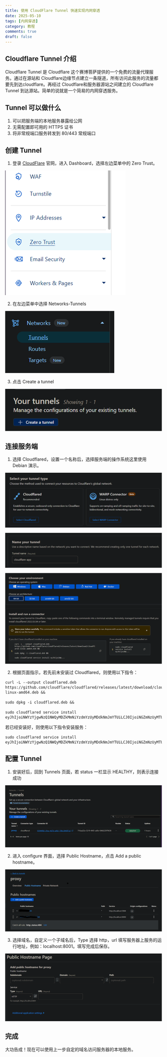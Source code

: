 ```yaml
---
title: 使用 CloudFlare Tunnel 快速实现内网穿透
date: 2025-05-10
tags: [内网穿透]
category: 教程
comments: true
draft: false
---
```


## Cloudflare Tunnel 介绍

Cloudflare Tunnel 是 Cloudflare 这个赛博菩萨提供的一个免费的流量代理服务。通过在源站和 Cloudflare边缘节点建立一条隧道，所有访问此服务的流量都要先到达cloudflare。再经过 Cloudflare和服务器源站之间建立的 Cloudflare Tunnel 到达源站。简单的说就是一个简易的内网穿透服务。

## Tunnel 可以做什么

1. 可以把服务端的本地服务暴露给公网
2. 无需配置即可用的 HTTPS 证书
3. 将非常规端口服务转发到 80/443 常规端口

## 创建 Tunnel

1. 登录 [CloudFlare](https://www.cloudflare.com) 官网，进入 Dashboard，选择左边菜单中的 Zero Trust。

![CloudflareTunnel-1](images/CloudflareTunnel-1.png)

2. 在左边菜单中选择 Networks-Tunnels

![CloudflareTunnel-2](images/CloudflareTunnel-2.png)

3. 点击 Create a tunnel

![CloudflareTunnel-3](images/CloudflareTunnel-3.png)

## 连接服务端

1. 选择 Cloudflared，设置一个名称后，选择服务端的操作系统这里使用 Debian 演示。

![CloudflareTunnel-4](images/CloudflareTunnel-4.png)

![CloudflareTunnel-5](images/CloudflareTunnel-5.png)

![CloudflareTunnel-6](images/CloudflareTunnel-6.png)

2. 根据页面指示，若先前未安装过 Cloudflared，则使用以下指令：

```Shell
curl -L --output cloudflared.deb https://github.com/cloudflare/cloudflared/releases/latest/download/cloudflared-linux-amd64.deb &&

sudo dpkg -i cloudflared.deb &&

sudo cloudflared service install eyJhIjoiNWYzYjgwNzQ1NWQyMDZkMmNiYzdmYzUyMDdkNmJmYTUiLCJ0IjoiNGZmNzUyMTUtZGQ0MC00MjRlLWI0MDYtNDYzYjMxYjk5YmYwIiwicyI6IlpXTmhZelV5WVRrdFlqWmtaaTAwWkRjNExUa3hOekl0TVdGaE1EWTFOekE1WWpsaCJ9
```

若已经安装好，则使用以下指令安装服务：

```shell
sudo cloudflared service install eyJhIjoiNWYzYjgwNzQ1NWQyMDZkMmNiYzdmYzUyMDdkNmJmYTUiLCJ0IjoiNGZmNzUyMTUtZGQ0MC00MjRlLWI0MDYtNDYzYjMxYjk5YmYwIiwicyI6IlpXTmhZelV5WVRrdFlqWmtaaTAwWkRjNExUa3hOekl0TVdGaE1EWTFOekE1WWpsaCJ9
```

## 配置 Tunnel

1. 安装好后，回到 Tunnels 页面，若 status 一栏显示 HEALTHY，则表示连接成功

![CloudflareTunnel-7](images/CloudflareTunnel-7.png)

2. 进入 configure 界面，选择 Public Hostname，点击 Add a public hostname。

![CloudflareTunnel-8](images/CloudflareTunnel-8.png)

3. 选择域名，自定义一个子域名后，Type 选择 http，url 填写服务器上服务的运行地址，例如：localhost:8001。填写完成后保存。

![CloudflareTunnel-9](images/CloudflareTunnel-9.png)

## 完成

大功告成！现在可以使用上一步自定的域名访问服务器的本地服务。

